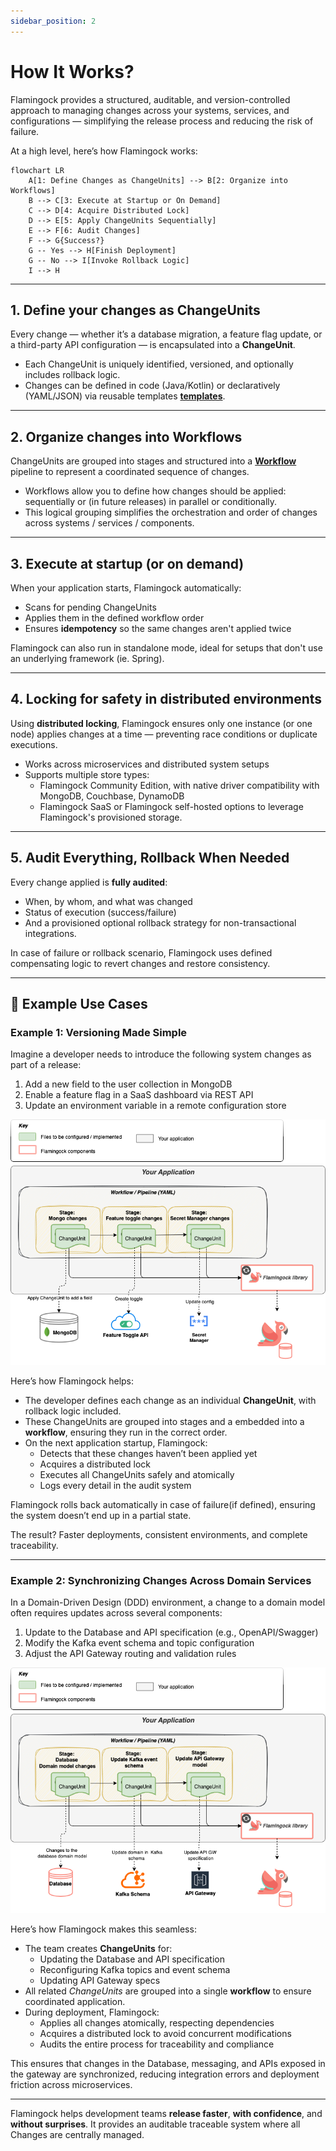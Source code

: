 ```yaml
---
sidebar_position: 2
---
```


# How It Works?

Flamingock provides a structured, auditable, and version-controlled approach to managing changes across your systems, services, and configurations — simplifying the release process and reducing the risk of failure.

At a high level, here’s how Flamingock works:

```mermaid
flowchart LR
    A[1: Define Changes as ChangeUnits] --> B[2: Organize into Workflows]
    B --> C[3: Execute at Startup or On Demand]
    C --> D[4: Acquire Distributed Lock]
    D --> E[5: Apply ChangeUnits Sequentially]
    E --> F[6: Audit Changes]
    F --> G{Success?}
    G -- Yes --> H[Finish Deployment]
    G -- No --> I[Invoke Rollback Logic]
    I --> H
```

---

## 1. Define your changes as ChangeUnits

Every change — whether it’s a database migration, a feature flag update, or a third-party API configuration — is encapsulated into a **ChangeUnit**.

- Each ChangeUnit is uniquely identified, versioned, and optionally includes rollback logic.
- Changes can be defined in code (Java/Kotlin) or declaratively (YAML/JSON) via reusable templates [**templates**](../docs/templates/templates-introduction.md).

---

## 2. Organize changes into Workflows

ChangeUnits are grouped into stages and structured into a [**Workflow**](overview/core-concepts.md?#🔄Workflows) pipeline to represent a coordinated sequence of changes.

- Workflows allow you to define how changes should be applied: sequentially or (in future releases) in parallel or conditionally.
- This logical grouping simplifies the orchestration and order of changes across systems / services / components.

---

## 3. Execute at startup (or on demand)

When your application starts, Flamingock automatically:

- Scans for pending ChangeUnits
- Applies them in the defined workflow order
- Ensures **idempotency** so the same changes aren't applied twice

Flamingock can also run in standalone mode, ideal for setups that don't use an underlying framework (ie. Spring).

---

## 4. Locking for safety in distributed environments

Using **distributed locking**, Flamingock ensures only one instance (or one node) applies changes at a time — preventing race conditions or duplicate executions.

- Works across microservices and distributed system setups
- Supports multiple store types:
  - Flamingock Community Edition, with native driver compatibility with MongoDB, Couchbase, DynamoDB
  - Flamingock SaaS or Flamingock self-hosted options to leverage Flamingock's provisioned storage.

---

## 5. Audit Everything, Rollback When Needed

Every change applied is **fully audited**:

- When, by whom, and what was changed
- Status of execution (success/failure)
- And a provisioned optional rollback strategy for non-transactional integrations.

In case of failure or rollback scenario, Flamingock uses defined compensating logic to revert changes and restore consistency.

---

## 🧪 Example Use Cases

### Example 1: Versioning Made Simple

Imagine a developer needs to introduce the following system changes as part of a release:

1. Add a new field to the user collection in MongoDB  
2. Enable a feature flag in a SaaS dashboard via REST API  
3. Update an environment variable in a remote configuration store

![Example 1](../static/img/Flamingock%20Example%20use%20case%201.png)

Here’s how Flamingock helps:

- The developer defines each change as an individual **ChangeUnit**, with rollback logic included.
- These ChangeUnits are grouped into stages and a embedded into a **workflow**, ensuring they run in the correct order.
- On the next application startup, Flamingock:
  - Detects that these changes haven’t been applied yet
  - Acquires a distributed lock
  - Executes all ChangeUnits safely and atomically
  - Logs every detail in the audit system

Flamingock rolls back automatically in case of failure(if defined), ensuring the system doesn’t end up in a partial state.

The result? Faster deployments, consistent environments, and complete traceability.

---

### Example 2: Synchronizing Changes Across Domain Services

In a Domain-Driven Design (DDD) environment, a change to a domain model often requires updates across several components:

1. Update to the Database and API specification (e.g., OpenAPI/Swagger)
2. Modify the Kafka event schema and topic configuration
3. Adjust the API Gateway routing and validation rules

![Example 2](../static/img/Flamingock%20Example%20use%20case%202.png)

Here’s how Flamingock makes this seamless:

- The team creates **ChangeUnits** for:
  - Updating the Database and  API specification
  - Reconfiguring Kafka topics and event schema
  - Updating API Gateway specs
- All related *ChangeUnits* are grouped into a single **workflow** to ensure coordinated application.
- During deployment, Flamingock:
  - Applies all changes atomically, respecting dependencies
  - Acquires a distributed lock to avoid concurrent modifications
  - Audits the entire process for traceability and compliance

This ensures that changes in the Database, messaging, and APIs exposed in the gateway are synchronized, reducing integration errors and deployment friction across microservices.

---

Flamingock helps development teams **release faster**, **with confidence**, and **without surprises**. It provides an auditable traceable system where all Changes are centrally managed.